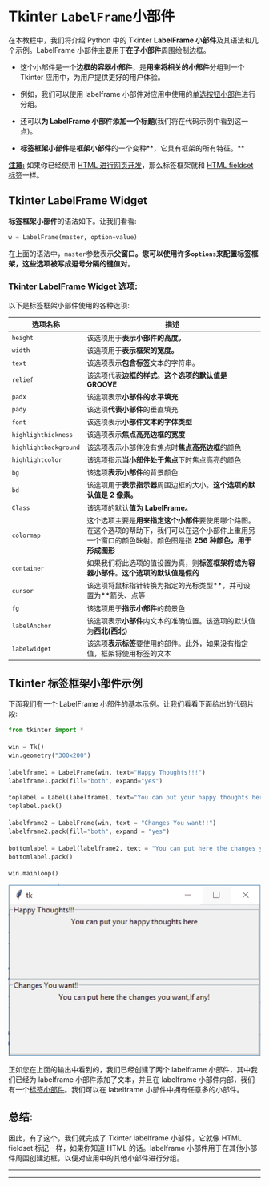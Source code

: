 # Tkinter `LabelFrame`小部件

在本教程中，我们将介绍 Python 中的 Tkinter **LabelFrame 小部件**及其语法和几个示例。LabelFrame 小部件主要用于**在子小部件**周围绘制边框。

*   这个小部件是一个**边框的容器小部件**，是**用来将相关的小部件**分组到一个 Tkinter 应用中，为用户提供更好的用户体验。

*   例如，我们可以使用 labelframe 小部件对应用中使用的[单选按钮小部件](https://www.studytonight.com/tkinter/python-tkinter-radiobutton-widget)进行分组。

*   还可以**为 LabelFrame 小部件添加一个标题**(我们将在代码示例中看到这一点)。

*   **标签框架小部件**是**框架小部件**的一个变种**，它具有框架的所有特征。**

<u>**注意:**</u> 如果你已经使用 [HTML 进行网页开发](https://www.studytonight.com/code/)，那么标签框架就和 [HTML fieldset 标签](https://www.studytonight.com/html5-references/html-fieldset-tag)一样。

## Tkinter LabelFrame Widget

**标签框架小部件**的语法如下。让我们看看:

```py
w = LabelFrame(master, option=value)
```

在上面的语法中，`master`参数表示**父窗口。**您可以使用许多`options`来配置标签框架，这些选项被写成**逗号分隔的键值对**。

### Tkinter LabelFrame Widget 选项:

以下是标签框架小部件使用的各种选项:

| **选项名称** | **描述** |
| --- | --- |
| `height` | 该选项用于**表示小部件的高度。** |
| `width` | 该选项用于**表示框架的宽度。** |
| `text` | 该选项表示**包含标签**文本的字符串。 |
| `relief` | 该选项代表**边框的样式**。**这个选项的默认值是 GROOVE** |
| `padx` | 该选项表示**小部件的水平填充** |
| `pady` | 该选项**代表小部件**的垂直填充 |
| `font` | 该选项表示**小部件文本的字体类型** |
| `highlighthickness` | 该选项表示**焦点高亮边框的宽度** |
| `highlightbackground` | 该选项表示小部件没有焦点时**焦点高亮边框**的颜色 |
| `highlightcolor` | 该选项指示**当小部件处于焦点**下时焦点高亮的颜色 |
| `bg` | 该选项**表示小部件**的背景颜色 |
| `bd` | 该选项用于**表示指示器**周围边框的大小。**这个选项的默认值是 2 像素。** |
| `Class` | 该选项的默认**值为 LabelFrame。** |
| `colormap` | 这个选项主要是**用来指定这个小部件**要使用哪个路图。在这个选项的帮助下，我们可以在这个小部件上重用另一个窗口的颜色映射。颜色图是指 **256 种颜色，用于形成图形** |
| `container` | 如果我们将此选项的值设置为真，则**标签框架将成为容器小部件**。**这个选项的默认值是假的** |
| `cursor` | 该选项将鼠标指针转换为指定的光标类型**，并可设置为**箭头、点等 |
| `fg` | 该选项用于**指示小部件**的前景色 |
| `labelAnchor` | 该选项表示**小部件**内文本的准确位置。该选项的默认值为**西北(西北)** |
| `labelwidget` | 该选项**表示标签**要使用的部件。此外，如果没有指定值，框架将使用标签的文本 |

## Tkinter 标签框架小部件示例

下面我们有一个 LabelFrame 小部件的基本示例。让我们看看下面给出的代码片段:

```py
from tkinter import *  

win = Tk()  
win.geometry("300x200")  

labelframe1 = LabelFrame(win, text="Happy Thoughts!!!")  
labelframe1.pack(fill="both", expand="yes")  

toplabel = Label(labelframe1, text="You can put your happy thoughts here")  
toplabel.pack()  

labelframe2 = LabelFrame(win, text = "Changes You want!!")  
labelframe2.pack(fill="both", expand = "yes")  

bottomlabel = Label(labelframe2, text = "You can put here the changes you want,If any!")  
bottomlabel.pack()  

win.mainloop() 
```

![Tkinter labelframe example](img/bf01ebd1cf146bbe38a5ac4a93af9a3d.png)

正如您在上面的输出中看到的，我们已经创建了两个 labelframe 小部件，其中我们已经为 labelframe 小部件添加了文本，并且在 labelframe 小部件内部，我们有一个[标签小部件](https://www.studytonight.com/tkinter/python-tkinter-label-widget)。我们可以在 labelframe 小部件中拥有任意多的小部件。

## 总结:

因此，有了这个，我们就完成了 Tkinter labelframe 小部件，它就像 HTML fieldset 标记一样，如果你知道 HTML 的话。labelframe 小部件用于在其他小部件周围创建边框，以便对应用中的其他小部件进行分组。

* * *

* * *